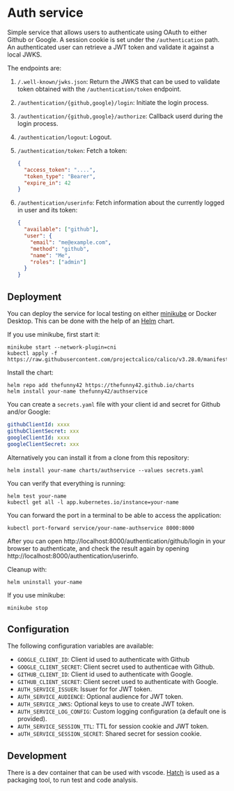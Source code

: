 # Auth service

Simple service that allows users to authenticate using OAuth to either Github
or Google. A session cookie is set under the `/authentication` path.
An authenticated user can retrieve a JWT token and validate it against
a local JWKS.

The endpoints are:

1. `/.well-known/jwks.json`: Return the JWKS that can be used to
   validate token obtained with the `/authentication/token` endpoint.

2. `/authentication/{github,google}/login`: Initiate the login process.

3. `/authentication/{github,google}/authorize`: Callback userd during the
   login process.

4. `/authentication/logout`: Logout.

5. `/authentication/token`: Fetch a token:

   ```json
   {
     "access_token": "....",
     "token_type": "Bearer",
     "expire_in": 42
   }
   ```

6. `/authentication/userinfo`: Fetch information about the currently logged
   in user and its token:

   ```json
   {
     "available": ["github"],
     "user": {
       "email": "me@example.com",
       "method": "github",
       "name": "Me",
       "roles": ["admin"]
     }
   }
   ```

## Deployment

You can deploy the service for local testing on either
[minikube](https://minikube.sigs.k8s.io/docs/) or Docker Desktop. This can be
done with the help of an [Helm](https://helm.sh/) chart.

If you use minikube, first start it:

```shell
minikube start --network-plugin=cni
kubectl apply -f https://raw.githubusercontent.com/projectcalico/calico/v3.28.0/manifests/calico.yaml
```

Install the chart:

```shell
helm repo add thefunny42 https://thefunny42.github.io/charts
helm install your-name thefunny42/authservice
```

You can create a `secrets.yaml` file with your client id and secret for Github
and/or Google:

```yaml
githubClientId: xxxx
githubClientSecret: xxx
googleClientId: xxxx
googleClientSecret: xxx
```

Alternatively you can install it from a clone from this repository:

```shell
helm install your-name charts/authservice --values secrets.yaml
```

You can verify that everything is running:

```shell
helm test your-name
kubectl get all -l app.kubernetes.io/instance=your-name
```

You can forward the port in a terminal to be able to access the application:

```shell
kubectl port-forward service/your-name-authservice 8000:8000
```

After you can open http://localhost:8000/authentication/github/login in
your browser to authenticate, and check the result again by opening
http://localhost:8000/authentication/userinfo.

Cleanup with:

```shell
helm uninstall your-name
```

If you use minikube:

```shell
minikube stop
```

## Configuration

The following configuration variables are available:

- `GOOGLE_CLIENT_ID`: Client id used to authenticate with Github
- `GOOGLE_CLIENT_SECRET`: Client secret used to authenticae with Github.
- `GITHUB_CLIENT_ID`: Client id used to authenticate with Google.
- `GITHUB_CLIENT_SECRET`: Client secret used to authenticate with Google.
- `AUTH_SERVICE_ISSUER`: Issuer for for JWT token.
- `AUTH_SERVICE_AUDIENCE`: Optional audience for JWT token.
- `AUTH_SERVICE_JWKS`: Optional keys to use to create JWT token.
- `AUTH_SERVICE_LOG_CONFIG`: Custom logging configuration (a default one is provided).
- `AUTH_SERVICE_SESSION_TTL`: TTL for session cookie and JWT token.
- `aUTH_SERVICE_SESSION_SECRET`: Shared secret for session cookie.

## Development

There is a dev container that can be used with vscode.
[Hatch](https://hatch.pypa.io/latest/) is used as a packaging tool, to run
test and code analysis.
